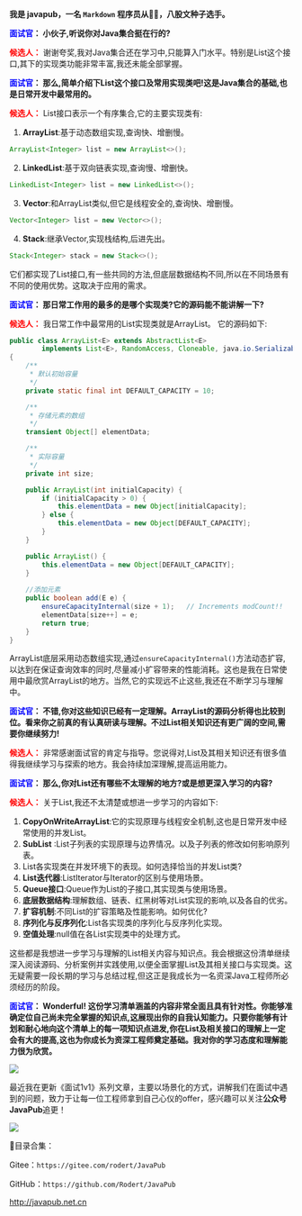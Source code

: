 
**我是 javapub，一名 `Markdown` 程序员从👨‍💻，八股文种子选手。**






**<font color=blue>面试官</font>： 小伙子,听说你对Java集合挺在行的?**

**<font color=red>候选人：</font>** 谢谢夸奖,我对Java集合还在学习中,只能算入门水平。特别是List这个接口,其下的实现类功能非常丰富,我还未能全部掌握。 

**<font color=blue>面试官</font>： 那么,简单介绍下List这个接口及常用实现类吧!这是Java集合的基础,也是日常开发中最常用的。**

**<font color=red>候选人：</font>** List接口表示一个有序集合,它的主要实现类有:
1. **ArrayList**:基于动态数组实现,查询快、增删慢。

```java
ArrayList<Integer> list = new ArrayList<>(); 
```

2. **LinkedList**:基于双向链表实现,查询慢、增删快。

```java
LinkedList<Integer> list = new LinkedList<>();  
```
3. **Vector**:和ArrayList类似,但它是线程安全的,查询快、增删慢。

```java
Vector<Integer> list = new Vector<>();
```
  
4. **Stack**:继承Vector,实现栈结构,后进先出。

```java
Stack<Integer> stack = new Stack<>();  
```

它们都实现了List接口,有一些共同的方法,但底层数据结构不同,所以在不同场景有不同的使用优势。这取决于应用的需求。

**<font color=blue>面试官</font>： 那日常工作用的最多的是哪个实现类?它的源码能不能讲解一下?**

**<font color=red>候选人：</font>** 我日常工作中最常用的List实现类就是ArrayList。 它的源码如下:

```java
public class ArrayList<E> extends AbstractList<E> 
        implements List<E>, RandomAccess, Cloneable, java.io.Serializable
{
    /**
     * 默认初始容量
     */
    private static final int DEFAULT_CAPACITY = 10;

    /**
     * 存储元素的数组
     */
    transient Object[] elementData; 

    /**
     * 实际容量  
     */
    private int size;

    public ArrayList(int initialCapacity) {
        if (initialCapacity > 0) {
            this.elementData = new Object[initialCapacity];
        } else {
            this.elementData = new Object[DEFAULT_CAPACITY];
        }
    }

    public ArrayList() {
        this.elementData = new Object[DEFAULT_CAPACITY];
    }
    
    //添加元素
    public boolean add(E e) {
        ensureCapacityInternal(size + 1);   // Increments modCount!!
        elementData[size++] = e;
        return true;
    }  
}
```

ArrayList底层采用动态数组实现,通过`ensureCapacityInternal()`方法动态扩容,以达到在保证查询效率的同时,尽量减小扩容带来的性能消耗。这也是我在日常使用中最欣赏ArrayList的地方。当然,它的实现远不止这些,我还在不断学习与理解中。

**<font color=blue>面试官</font>： 不错,你对这些知识已经有一定理解。ArrayList的源码分析得也比较到位。看来你之前真的有认真研读与理解。不过List相关知识还有更广阔的空间,需要你继续努力!**



**<font color=red>候选人：</font>** 非常感谢面试官的肯定与指导。您说得对,List及其相关知识还有很多值得我继续学习与探索的地方。我会持续加深理解,提高运用能力。

**<font color=blue>面试官</font>： 那么,你对List还有哪些不太理解的地方?或是想更深入学习的内容?**

**<font color=red>候选人：</font>** 关于List,我还不太清楚或想进一步学习的内容如下:

1. **CopyOnWriteArrayList**:它的实现原理与线程安全机制,这也是日常开发中经常使用的并发List。
2. **SubList** :List子列表的实现原理与边界情况。以及子列表的修改如何影响原列表。
3. List各实现类在并发环境下的表现。如何选择恰当的并发List类?
4. **List迭代器**:ListIterator与Iterator的区别与使用场景。 
5. **Queue接口**:Queue作为List的子接口,其实现类与使用场景。
6. **底层数据结构**:理解数组、链表、红黑树等对List实现的影响,以及各自的优劣。
7. **扩容机制**:不同List的扩容策略及性能影响。如何优化?
8. **序列化与反序列化**:List各实现类的序列化与反序列化实现。
9. **空值处理**:null值在各List实现类中的处理方式。

这些都是我想进一步学习与理解的List相关内容与知识点。我会根据这份清单继续深入阅读源码、分析案例并实践使用,以便全面掌握List及其相关接口与实现类。这无疑需要一段长期的学习与总结过程,但这正是我成长为一名资深Java工程师所必须经历的阶段。

**<font color=blue>面试官</font>： Wonderful! 这份学习清单涵盖的内容非常全面且具有针对性。你能够准确定位自己尚未完全掌握的知识点,这展现出你的自我认知能力。只要你能够有计划和耐心地向这个清单上的每一项知识点进发,你在List及相关接口的理解上一定会有大的提高,这也为你成长为资深工程师奠定基础。我对你的学习态度和理解能力很为欣赏。**











![](https://ghproxy.com/https://raw.githubusercontent.com/Rodert/javapub_oss/main/other/20.jpg?raw=true)


最近我在更新《面试1v1》系列文章，主要以场景化的方式，讲解我们在面试中遇到的问题，致力于让每一位工程师拿到自己心仪的offer，感兴趣可以关注**公众号JavaPub**追更！


![](https://ghproxy.com/https://raw.githubusercontent.com/Rodert/javapub_oss/main/common/javapub-qr-code.png?raw=true)


🎁目录合集：

Gitee：`https://gitee.com/rodert/JavaPub`

GitHub：`https://github.com/Rodert/JavaPub`


<http://javapub.net.cn>



